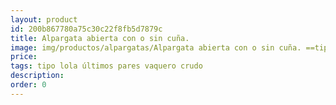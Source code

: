 ```yaml
---
layout: product
id: 200b867780a75c30c22f8fb5d7879c
title: Alpargata abierta con o sin cuña. 
image: img/productos/alpargatas/Alpargata abierta con o sin cuña. ==tipo lola últimos pares vaquero crudo.webp
price: 
tags: tipo lola últimos pares vaquero crudo
description: 
order: 0
---
```

